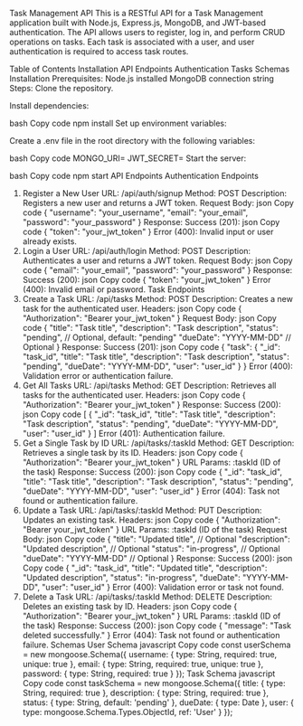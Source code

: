 Task Management API
This is a RESTful API for a Task Management application built with Node.js, Express.js, MongoDB, and JWT-based authentication. The API allows users to register, log in, and perform CRUD operations on tasks. Each task is associated with a user, and user authentication is required to access task routes.

Table of Contents
Installation
API Endpoints
Authentication
Tasks
Schemas
Installation
Prerequisites:
Node.js installed
MongoDB connection string
Steps:
Clone the repository.

Install dependencies:

bash
Copy code
npm install
Set up environment variables:

Create a .env file in the root directory with the following variables:

bash
Copy code
MONGO_URI=<your-mongodb-connection-string>
JWT_SECRET=<your-secret-key>
Start the server:

bash
Copy code
npm start
API Endpoints
Authentication Endpoints
1. Register a New User
URL: /api/auth/signup
Method: POST
Description: Registers a new user and returns a JWT token.
Request Body:
json
Copy code
{
  "username": "your_username",
  "email": "your_email",
  "password": "your_password"
}
Response:
Success (201):
json
Copy code
{
  "token": "your_jwt_token"
}
Error (400): Invalid input or user already exists.
2. Login a User
URL: /api/auth/login
Method: POST
Description: Authenticates a user and returns a JWT token.
Request Body:
json
Copy code
{
  "email": "your_email",
  "password": "your_password"
}
Response:
Success (200):
json
Copy code
{
  "token": "your_jwt_token"
}
Error (400): Invalid email or password.
Task Endpoints
3. Create a Task
URL: /api/tasks
Method: POST
Description: Creates a new task for the authenticated user.
Headers:
json
Copy code
{
  "Authorization": "Bearer your_jwt_token"
}
Request Body:
json
Copy code
{
  "title": "Task title",
  "description": "Task description",
  "status": "pending", // Optional, default: "pending"
  "dueDate": "YYYY-MM-DD" // Optional
}
Response:
Success (201):
json
Copy code
{
  "task": {
    "_id": "task_id",
    "title": "Task title",
    "description": "Task description",
    "status": "pending",
    "dueDate": "YYYY-MM-DD",
    "user": "user_id"
  }
}
Error (400): Validation error or authentication failure.
4. Get All Tasks
URL: /api/tasks
Method: GET
Description: Retrieves all tasks for the authenticated user.
Headers:
json
Copy code
{
  "Authorization": "Bearer your_jwt_token"
}
Response:
Success (200):
json
Copy code
[
  {
    "_id": "task_id",
    "title": "Task title",
    "description": "Task description",
    "status": "pending",
    "dueDate": "YYYY-MM-DD",
    "user": "user_id"
  }
]
Error (401): Authentication failure.
5. Get a Single Task by ID
URL: /api/tasks/:taskId
Method: GET
Description: Retrieves a single task by its ID.
Headers:
json
Copy code
{
  "Authorization": "Bearer your_jwt_token"
}
URL Params: :taskId (ID of the task)
Response:
Success (200):
json
Copy code
{
  "_id": "task_id",
  "title": "Task title",
  "description": "Task description",
  "status": "pending",
  "dueDate": "YYYY-MM-DD",
  "user": "user_id"
}
Error (404): Task not found or authentication failure.
6. Update a Task
URL: /api/tasks/:taskId
Method: PUT
Description: Updates an existing task.
Headers:
json
Copy code
{
  "Authorization": "Bearer your_jwt_token"
}
URL Params: :taskId (ID of the task)
Request Body:
json
Copy code
{
  "title": "Updated title", // Optional
  "description": "Updated description", // Optional
  "status": "in-progress", // Optional
  "dueDate": "YYYY-MM-DD" // Optional
}
Response:
Success (200):
json
Copy code
{
  "_id": "task_id",
  "title": "Updated title",
  "description": "Updated description",
  "status": "in-progress",
  "dueDate": "YYYY-MM-DD",
  "user": "user_id"
}
Error (400): Validation error or task not found.
7. Delete a Task
URL: /api/tasks/:taskId
Method: DELETE
Description: Deletes an existing task by ID.
Headers:
json
Copy code
{
  "Authorization": "Bearer your_jwt_token"
}
URL Params: :taskId (ID of the task)
Response:
Success (200):
json
Copy code
{
  "message": "Task deleted successfully."
}
Error (404): Task not found or authentication failure.
Schemas
User Schema
javascript
Copy code
const userSchema = new mongoose.Schema({
  username: { type: String, required: true, unique: true },
  email: { type: String, required: true, unique: true },
  password: { type: String, required: true }
});
Task Schema
javascript
Copy code
const taskSchema = new mongoose.Schema({
  title: { type: String, required: true },
  description: { type: String, required: true },
  status: { type: String, default: 'pending' },
  dueDate: { type: Date },
  user: { type: mongoose.Schema.Types.ObjectId, ref: 'User' }
});
